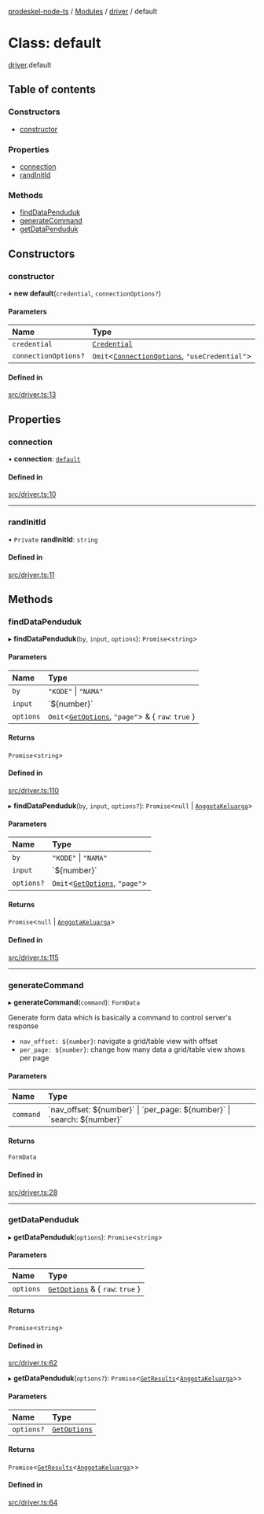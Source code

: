 [prodeskel-node-ts](../README.md) / [Modules](../modules.md) / [driver](../modules/driver.md) / default

# Class: default

[driver](../modules/driver.md).default

## Table of contents

### Constructors

- [constructor](driver.default.md#constructor)

### Properties

- [connection](driver.default.md#connection)
- [randInitId](driver.default.md#randinitid)

### Methods

- [findDataPenduduk](driver.default.md#finddatapenduduk)
- [generateCommand](driver.default.md#generatecommand)
- [getDataPenduduk](driver.default.md#getdatapenduduk)

## Constructors

### constructor

• **new default**(`credential`, `connectionOptions?`)

#### Parameters

| Name | Type |
| :------ | :------ |
| `credential` | [`Credential`](../modules/connection.md#credential) |
| `connectionOptions?` | `Omit`<[`ConnectionOptions`](../interfaces/connection.ConnectionOptions.md), ``"useCredential"``\> |

#### Defined in

[src/driver.ts:13](https://github.com/inf-initely/prodeskel-driver-node/blob/9cadee4/src/driver.ts#L13)

## Properties

### connection

• **connection**: [`default`](connection.default.md)

#### Defined in

[src/driver.ts:10](https://github.com/inf-initely/prodeskel-driver-node/blob/9cadee4/src/driver.ts#L10)

___

### randInitId

• `Private` **randInitId**: `string`

#### Defined in

[src/driver.ts:11](https://github.com/inf-initely/prodeskel-driver-node/blob/9cadee4/src/driver.ts#L11)

## Methods

### findDataPenduduk

▸ **findDataPenduduk**(`by`, `input`, `options`): `Promise`<`string`\>

#### Parameters

| Name | Type |
| :------ | :------ |
| `by` | ``"KODE"`` \| ``"NAMA"`` |
| `input` | \`${number}\` |
| `options` | `Omit`<[`GetOptions`](../modules/lib_types.md#getoptions), ``"page"``\> & { `raw`: ``true``  } |

#### Returns

`Promise`<`string`\>

#### Defined in

[src/driver.ts:110](https://github.com/inf-initely/prodeskel-driver-node/blob/9cadee4/src/driver.ts#L110)

▸ **findDataPenduduk**(`by`, `input`, `options?`): `Promise`<``null`` \| [`AnggotaKeluarga`](../interfaces/lib_data_parser.AnggotaKeluarga.md)\>

#### Parameters

| Name | Type |
| :------ | :------ |
| `by` | ``"KODE"`` \| ``"NAMA"`` |
| `input` | \`${number}\` |
| `options?` | `Omit`<[`GetOptions`](../modules/lib_types.md#getoptions), ``"page"``\> |

#### Returns

`Promise`<``null`` \| [`AnggotaKeluarga`](../interfaces/lib_data_parser.AnggotaKeluarga.md)\>

#### Defined in

[src/driver.ts:115](https://github.com/inf-initely/prodeskel-driver-node/blob/9cadee4/src/driver.ts#L115)

___

### generateCommand

▸ **generateCommand**(`command`): `FormData`

Generate form data which is basically a command to control server's response
- `nav_offset: ${number}`: navigate a grid/table view with offset
- `per_page: ${number}`: change how many data a grid/table view shows per page

#### Parameters

| Name | Type |
| :------ | :------ |
| `command` | \`nav\_offset: ${number}\` \| \`per\_page: ${number}\` \| \`search: ${number}\` |

#### Returns

`FormData`

#### Defined in

[src/driver.ts:28](https://github.com/inf-initely/prodeskel-driver-node/blob/9cadee4/src/driver.ts#L28)

___

### getDataPenduduk

▸ **getDataPenduduk**(`options`): `Promise`<`string`\>

#### Parameters

| Name | Type |
| :------ | :------ |
| `options` | [`GetOptions`](../modules/lib_types.md#getoptions) & { `raw`: ``true``  } |

#### Returns

`Promise`<`string`\>

#### Defined in

[src/driver.ts:62](https://github.com/inf-initely/prodeskel-driver-node/blob/9cadee4/src/driver.ts#L62)

▸ **getDataPenduduk**(`options?`): `Promise`<[`GetResults`](../modules/lib_types.md#getresults)<[`AnggotaKeluarga`](../interfaces/lib_data_parser.AnggotaKeluarga.md)\>\>

#### Parameters

| Name | Type |
| :------ | :------ |
| `options?` | [`GetOptions`](../modules/lib_types.md#getoptions) |

#### Returns

`Promise`<[`GetResults`](../modules/lib_types.md#getresults)<[`AnggotaKeluarga`](../interfaces/lib_data_parser.AnggotaKeluarga.md)\>\>

#### Defined in

[src/driver.ts:64](https://github.com/inf-initely/prodeskel-driver-node/blob/9cadee4/src/driver.ts#L64)
